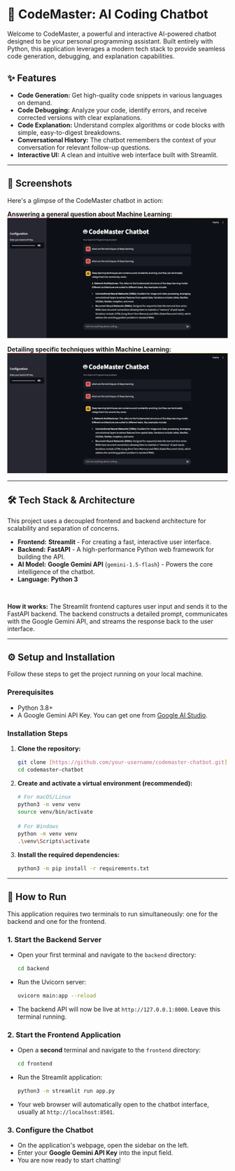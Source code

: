 # 🤖 CodeMaster: AI Coding Chatbot

Welcome to CodeMaster, a powerful and interactive AI-powered chatbot designed to be your personal programming assistant. Built entirely with Python, this application leverages a modern tech stack to provide seamless code generation, debugging, and explanation capabilities.

## ✨ Features

-   **Code Generation:** Get high-quality code snippets in various languages on demand.
-   **Code Debugging:** Analyze your code, identify errors, and receive corrected versions with clear explanations.
-   **Code Explanation:** Understand complex algorithms or code blocks with simple, easy-to-digest breakdowns.
-   **Conversational History:** The chatbot remembers the context of your conversation for relevant follow-up questions.
-   **Interactive UI:** A clean and intuitive web interface built with Streamlit.

---

## 📸 Screenshots

Here's a glimpse of the CodeMaster chatbot in action:

**Answering a general question about Machine Learning:**
![Answering a general question about Machine Learning](brave_screenshot_localhost.png)

**Detailing specific techniques within Machine Learning:**
![Detailing specific techniques within Deep Learning](brave_screenshot_localhost.png)

---

## 🛠️ Tech Stack & Architecture

This project uses a decoupled frontend and backend architecture for scalability and separation of concerns.

-   **Frontend:** **Streamlit** - For creating a fast, interactive user interface.
-   **Backend:** **FastAPI** - A high-performance Python web framework for building the API.
-   **AI Model:** **Google Gemini API** (`gemini-1.5-flash`) - Powers the core intelligence of the chatbot.
-   **Language:** **Python 3**

<br>

**How it works:**
The Streamlit frontend captures user input and sends it to the FastAPI backend. The backend constructs a detailed prompt, communicates with the Google Gemini API, and streams the response back to the user interface.

---

## ⚙️ Setup and Installation

Follow these steps to get the project running on your local machine.

### Prerequisites

-   Python 3.8+
-   A Google Gemini API Key. You can get one from [Google AI Studio](https://aistudio.google.com/app/apikey).

### Installation Steps

1.  **Clone the repository:**
    ```bash
    git clone [https://github.com/your-username/codemaster-chatbot.git](https://github.com/your-username/codemaster-chatbot.git)
    cd codemaster-chatbot
    ```

2.  **Create and activate a virtual environment (recommended):**
    ```bash
    # For macOS/Linux
    python3 -m venv venv
    source venv/bin/activate

    # For Windows
    python -m venv venv
    .\venv\Scripts\activate
    ```

3.  **Install the required dependencies:**
    ```bash
    python3 -m pip install -r requirements.txt
    ```

---

## 🚀 How to Run

This application requires two terminals to run simultaneously: one for the backend and one for the frontend.

### 1. Start the Backend Server

-   Open your first terminal and navigate to the `backend` directory:
    ```bash
    cd backend
    ```
-   Run the Uvicorn server:
    ```bash
    uvicorn main:app --reload
    ```
-   The backend API will now be live at `http://127.0.0.1:8000`. Leave this terminal running.

### 2. Start the Frontend Application

-   Open a **second** terminal and navigate to the `frontend` directory:
    ```bash
    cd frontend
    ```
-   Run the Streamlit application:
    ```bash
    python3 -m streamlit run app.py
    ```
-   Your web browser will automatically open to the chatbot interface, usually at `http://localhost:8501`.

### 3. Configure the Chatbot

-   On the application's webpage, open the sidebar on the left.
-   Enter your **Google Gemini API Key** into the input field.
-   You are now ready to start chatting!
